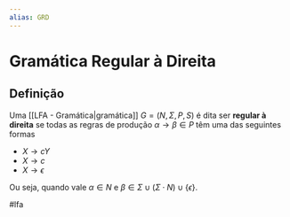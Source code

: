 ```yaml
---
alias: GRD
---
```


# Gramática Regular à Direita

## Definição

Uma [[LFA - Gramática|gramática]] $G=(N, \Sigma, P, S)$ é dita ser **regular à direita** se todas as regras de produção $\alpha \to \beta \in P$ têm uma das seguintes formas

- $X \to cY$
- $X \to c$
- $X \to \epsilon$

Ou seja, quando vale $\alpha\in N$ e $\beta \in \Sigma \cup (\Sigma \cdot N) \cup \{\epsilon\}$.

#lfa

